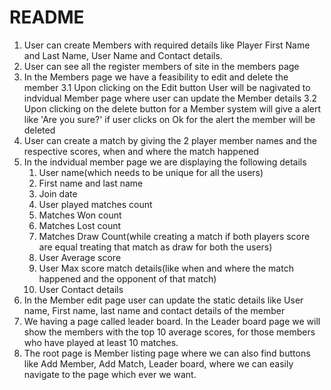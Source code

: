 # README

1. User can create Members with required details like Player First Name and Last Name, User Name and Contact details.
2. User can see all the register members of site in the members page
3. In the Members page we have a feasibility to edit and delete the member
  3.1 Upon clicking on the Edit button User will be nagivated to indvidual Member page where user can update the Member details
  3.2 Upon clicking on the delete button for a Member system will give a alert like 'Are you sure?' if user clicks on Ok for the alert the member will be deleted
4. User can create a match by giving the 2 player member names and the respective scores, when and where the match happened
5. In the indvidual member page we are displaying the following details
   1. User name(which needs to be unique for all the users)
   2. First name and last name
   3. Join date
   4. User played matches count
   5. Matches Won count
   6. Matches Lost count
   7. Matches Draw Count(while creating a match if both players score are equal treating that match as draw for both the users)
   8. User Average score
   9. User Max score match details(like when and where the match happened and the opponent of that match)
   10. User Contact details
6. In the Member edit page user can update the static details like User name, First name, last name and contact details of the member
7. We having a page called leader board. In the Leader board page we will show the members with the top 10 average scores, for those members who have played at least 10 matches. 
8. The root page is Member listing page where we can also find buttons like Add Member, Add Match, Leader board, where we can easily navigate to the page which ever we want.